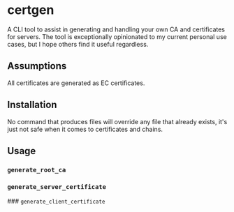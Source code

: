 # certgen

A CLI tool to assist in generating and handling your own CA and certificates for servers. The tool is exceptionally opinionated to my current personal use cases, but I hope others find it useful regardless.

## Assumptions

All certificates are generated as EC certificates.

## Installation

No command that produces files will override any file that already exists, it's just not safe when it comes to certificates and chains.

## Usage

### `generate_root_ca`

### `generate_server_certificate`

### `generate_client_certificate`
